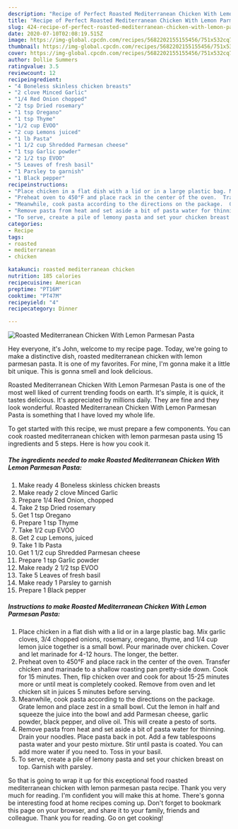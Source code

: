 ```yaml
---
description: "Recipe of Perfect Roasted Mediterranean Chicken With Lemon Parmesan Pasta"
title: "Recipe of Perfect Roasted Mediterranean Chicken With Lemon Parmesan Pasta"
slug: 424-recipe-of-perfect-roasted-mediterranean-chicken-with-lemon-parmesan-pasta
date: 2020-07-10T02:08:19.515Z
image: https://img-global.cpcdn.com/recipes/5682202155155456/751x532cq70/roasted-mediterranean-chicken-with-lemon-parmesan-pasta-recipe-main-photo.jpg
thumbnail: https://img-global.cpcdn.com/recipes/5682202155155456/751x532cq70/roasted-mediterranean-chicken-with-lemon-parmesan-pasta-recipe-main-photo.jpg
cover: https://img-global.cpcdn.com/recipes/5682202155155456/751x532cq70/roasted-mediterranean-chicken-with-lemon-parmesan-pasta-recipe-main-photo.jpg
author: Dollie Summers
ratingvalue: 3.5
reviewcount: 12
recipeingredient:
- "4 Boneless skinless chicken breasts"
- "2 clove Minced Garlic"
- "1/4 Red Onion chopped"
- "2 tsp Dried rosemary"
- "1 tsp Oregano"
- "1 tsp Thyme"
- "1/2 cup EVOO"
- "2 cup Lemons juiced"
- "1 lb Pasta"
- "1 1/2 cup Shredded Parmesan cheese"
- "1 tsp Garlic powder"
- "2 1/2 tsp EVOO"
- "5 Leaves of fresh basil"
- "1 Parsley to garnish"
- "1 Black pepper"
recipeinstructions:
- "Place chicken in a flat dish with a lid or in a large plastic bag. Mix garlic cloves, 3/4 chopped onions, rosemary, oregano, thyme, and 1/4 cup lemon juice together is a small bowl.  Pour marinade over chicken.  Cover and let marinade for 4-12 hours.  The longer, the better."
- "Preheat oven to 450°F and place rack in the center of the oven.  Transfer chicken and marinade to a shallow roasting pan pretty-side down. Cook for 15 minutes. Then, flip chicken over and cook for about 15-25 minutes more or until meat is completely cooked. Remove from oven and let chicken sit in juices 5 minutes before serving."
- "Meanwhile, cook pasta according to the directions on the package.  Grate lemon and place zest in a small bowl.  Cut the lemon in half and squeeze the juice into the bowl and add Parmesan cheese, garlic powder, black pepper, and olive oil.  This will create a pesto of sorts."
- "Remove pasta from heat and set aside a bit of pasta water for thinning.  Drain your noodles.  Place pasta back in pot.  Add a few tablespoons pasta water and your pesto mixture.  Stir until pasta is coated.  You can add more water if you need to. Toss in your basil."
- "To serve, create a pile of lemony pasta and set your chicken breast on top.  Garnish with parsley."
categories:
- Recipe
tags:
- roasted
- mediterranean
- chicken

katakunci: roasted mediterranean chicken 
nutrition: 185 calories
recipecuisine: American
preptime: "PT16M"
cooktime: "PT47M"
recipeyield: "4"
recipecategory: Dinner

---
```



![Roasted Mediterranean Chicken With Lemon Parmesan Pasta](https://img-global.cpcdn.com/recipes/5682202155155456/751x532cq70/roasted-mediterranean-chicken-with-lemon-parmesan-pasta-recipe-main-photo.jpg)

Hey everyone, it's John, welcome to my recipe page. Today, we're going to make a distinctive dish, roasted mediterranean chicken with lemon parmesan pasta. It is one of my favorites. For mine, I'm gonna make it a little bit unique. This is gonna smell and look delicious.



Roasted Mediterranean Chicken With Lemon Parmesan Pasta is one of the most well liked of current trending foods on earth. It's simple, it is quick, it tastes delicious. It's appreciated by millions daily. They are fine and they look wonderful. Roasted Mediterranean Chicken With Lemon Parmesan Pasta is something that I have loved my whole life.


To get started with this recipe, we must prepare a few components. You can cook roasted mediterranean chicken with lemon parmesan pasta using 15 ingredients and 5 steps. Here is how you cook it.

<!--inarticleads1-->

##### The ingredients needed to make Roasted Mediterranean Chicken With Lemon Parmesan Pasta:

1. Make ready 4 Boneless skinless chicken breasts
1. Make ready 2 clove Minced Garlic
1. Prepare 1/4 Red Onion, chopped
1. Take 2 tsp Dried rosemary
1. Get 1 tsp Oregano
1. Prepare 1 tsp Thyme
1. Take 1/2 cup EVOO
1. Get 2 cup Lemons, juiced
1. Take 1 lb Pasta
1. Get 1 1/2 cup Shredded Parmesan cheese
1. Prepare 1 tsp Garlic powder
1. Make ready 2 1/2 tsp EVOO
1. Take 5 Leaves of fresh basil
1. Make ready 1 Parsley to garnish
1. Prepare 1 Black pepper




<!--inarticleads2-->

##### Instructions to make Roasted Mediterranean Chicken With Lemon Parmesan Pasta:

1. Place chicken in a flat dish with a lid or in a large plastic bag. Mix garlic cloves, 3/4 chopped onions, rosemary, oregano, thyme, and 1/4 cup lemon juice together is a small bowl.  Pour marinade over chicken.  Cover and let marinade for 4-12 hours.  The longer, the better.
1. Preheat oven to 450°F and place rack in the center of the oven.  Transfer chicken and marinade to a shallow roasting pan pretty-side down. Cook for 15 minutes. Then, flip chicken over and cook for about 15-25 minutes more or until meat is completely cooked. Remove from oven and let chicken sit in juices 5 minutes before serving.
1. Meanwhile, cook pasta according to the directions on the package.  Grate lemon and place zest in a small bowl.  Cut the lemon in half and squeeze the juice into the bowl and add Parmesan cheese, garlic powder, black pepper, and olive oil.  This will create a pesto of sorts.
1. Remove pasta from heat and set aside a bit of pasta water for thinning.  Drain your noodles.  Place pasta back in pot.  Add a few tablespoons pasta water and your pesto mixture.  Stir until pasta is coated.  You can add more water if you need to. Toss in your basil.
1. To serve, create a pile of lemony pasta and set your chicken breast on top.  Garnish with parsley.




So that is going to wrap it up for this exceptional food roasted mediterranean chicken with lemon parmesan pasta recipe. Thank you very much for reading. I'm confident you will make this at home. There's gonna be interesting food at home recipes coming up. Don't forget to bookmark this page on your browser, and share it to your family, friends and colleague. Thank you for reading. Go on get cooking!
